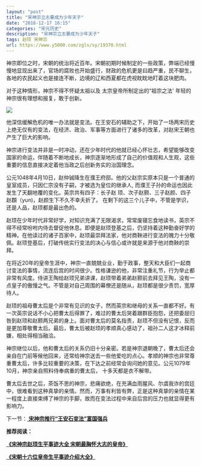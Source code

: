 ```yaml
---
layout: "post"
title: "宋神宗立志要成为少年天子"
date: "2018-12-17 16:15"
categories: "宋元历史"
description: "宋神宗立志要成为少年天子"
tags: 赵顼 宋神宗
url: https://www.y5000.com/zgls/sy/19370.html
---
```






神宗即位之时，宋朝的统治将近百年。宋朝初期时候制定的一些政策，弊端已经慢慢地显现出来了，官场的腐败也开始盛行，财政的危机更是曰趋严重，民不聊生，各地的农民起义也是接连不断，边境的辽和西夏都在虎视眈眈地盯着这块肥肉。

对于这种情形，神宗不得不怀疑太祖以及 太宗皇帝所制定出的“祖宗之法' 年轻的神宗很有理想和报复，敢于创新。

![](https://img.y5000.com/uploads/allimg/170417/8-1F41G40239204.jpg)

他深信缓解危机的唯一办法就是变法。在王安石的辅助之下，开始了一场两宋历史上绝无仅有的变法，在经济、政治、军事等方面进行了诸多的改革，对赵宋王朝也产生了巨大的影响。

神宗进行变法并非是一时冲动，还在少年时代的他就已经心怀壮志，希望能够改变国家的命运，伴随着不断地成长，神宗逐渐地形成了自己的价值观和人生观，这些重要的信息直接决定着他当政之后创新务实的治国理念。

公元1048年4月10日，赵仲铖降生在濮王府邸。他的父赵宗实原本只是一个普通的皇室成员，只因仁宗没有子嗣，才被选为皇位的继承人,
而濮王子孙的命运也因此发生了天翻地覆的变化。英宗共有四子：长子赵 顼、次子赵颢、三子赵颜、四子赵頵（yun)，赵颜生下不久不幸夭折了。
在剩下的这三个儿子中，不管是学识，还是人品，赵顼都是最出色的。

赵顼在少年时代非常好学，对知识充满了无限渴求，常常废寝忘食地读书，英宗不得不经常吩咐内侍去督促他休息。即便是赵顼登基之后，仍坚持着这种勤奋好学的精神。在他读过的诸子百家中，赵顼最崇拜法家，他对商鞅进行变法的魄力十分敬佩。赵顼登基后，打破传统实行变法的决心与信心或许就是来源于他对商鞅的崇拜。

在将近20年的皇帝生涯中，神宗一直兢兢业业，勤于政事，整天和大臣们一起商讨变法的事情，流连后宫的时间很少。性格谦逊的他，非常注重礼节，行为举止都非常有风度。侍讲王陶给赵顼兄弟讲课，赵顼带着弟弟赵颢前去拜见王陶，没有一点皇子的傲慢之气。不管是对自己周围的幕僚还是随从，赵顼都是很少责罚，宽厚待人。

赵顼的祖母曹太后是个非常有见识的女子，然而英宗和继母的关系一直都不好。有一次英宗说话不小心把曹太后得罪了，难过的曹太后哭着跟群臣抱怨，还把委屈归咎到赵顼和赵颢两兄弟的身上。面对曹太后的莫名指责，赵顼不但没有记恨，反而是更加尊敬曹太后。最后，曹太后被赵顼的孝顺真心感动了，祖孙二人这才冰释前嫌，相处得相当融洽。

神宗继位以后，他和曹太后的关系仍旧十分亲密。若是神宗退朝晚了，曹太后还会亲自在门前等候他回来，还常给神宗送去一些他爱吃的点心。孝顺的神宗也非常尊重曹太后，许多比较重要的决策，在下达之前经常会询问她的意见。公元1079年10月，神宗亲自照料侍奉病重的曹太后，
十多天都是衣不解带。

曹太后去世之后，茶饭不思的神宗，悲痛欲绝，在充满血雨腥风、尔虞我诈的宫廷中，很难看到这种真挚的亲情。然而，万事有利皆有弊，正是这种真挚的亲情在某一程度上直接束缚了神宗的手脚，故而在变法过程中来自后宫的压力也就显得更有影响力。

下一节：[ **宋神宗推行“王安石变法”富国强兵**](https://www.y5000.com/zgls/sy/19371.html)

**推荐阅读：**

[**《宋神宗赵顼生平事迹大全
宋朝最胸怀大志的皇帝》**](https://www.y5000.com/zgls/mrzj/19378.html?1492414502)

[**《宋朝十六位皇帝生平事迹介绍大全》**](https://www.y5000.com/zgls/mq/19310.html?1492398954)
